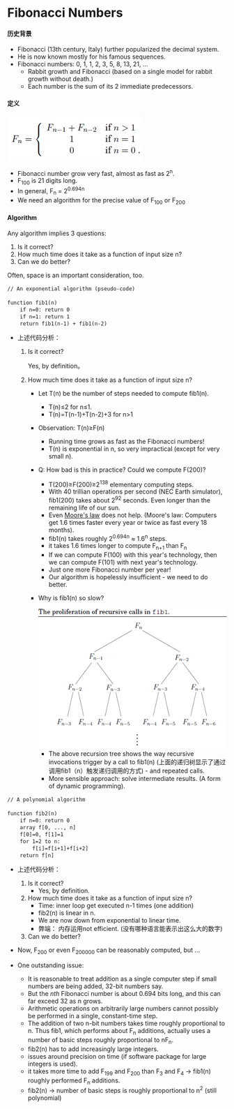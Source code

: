 # Fibonacci Numbers

#### 历史背景

* Fibonacci (13th century, Italy) further popularized the decimal system. 
* He is now known mostly for his famous sequences. 
* Fibonacci numbers: 0, 1, 1, 2, 3, 5, 8, 13, 21, ...
  * Rabbit growth and Fibonacci (based on a single model for rabbit growth without death.)
  * Each number is the sum of its 2 immediate predecessors. 

#### 定义

<img src="img/Fib.png" />

* Fibonacci number grow very fast, almost as fast as 2<sup>n</sup>.
* F<sub>100</sub> is 21 digits long.
* In general, F<sub>n</sub> = 2<sup>0.694n</sup>
* We need an algorithm for the precise value of F<sub>100</sub> or F<sub>200</sub>

#### Algorithm

Any algorithm implies 3 questions: 

1. Is it correct?
2. How much time does it take as a function of input size n?
3. Can we do better? 

Often, space is an important consideration, too.

```pseudocode
// An exponential algorithm (pseudo-code)

function fib1(n)
	if n=0: return 0
	if n=1: return 1
	return fib1(n-1) + fib1(n-2)
```

* 上述代码分析：

  1. Is it correct?

     Yes, by definition。

  2. How much time does it take as a function of input size n?

     * Let T(n) be the number of steps needed to compute fib1(n).
         - T(n)≤2 for n≤1.
         - T(n)=T(n-1)+T(n-2)+3 for n>1
     * Observation: T(n)≥F(n)
       * Running time grows as fast as the Fibonacci numbers!
       * T(n) is exponential in n, so very impractical (except for very small n).
     * Q: How bad is this in practice? Could we compute F(200)?
       * T(200)≥F(200)≥2<sup>138</sup> elementary computing steps. 
       * With 40 trillian operations per second (NEC Earth simulator), fib1(200) takes about 2<sup>92</sup> seconds. Even longer than the remaining life of our sun. 
       * Even <u>Moore's law</u> does not help. (Moore's law: Computers get 1.6 times faster every year or twice as fast every 18 months).
       * fib1(n) takes roughly 2<sup>0.694n</sup> ≈ 1.6<sup>n</sup> steps. 
       * it takes 1.6 times longer to compute F<sub>n+1</sub> than F<sub>n</sub>
       * If we can compute F(100) with this year's technology, then we can compute F(101) with next year's technology. 
       * Just one more Fibonacci number per year!
       * Our algorithm is hopelessly insufficient - we need to do better. 

     * Why is fib1(n) so slow?

       <img src="img/fib1Proliferation.png" />

       * The above recursion tree shows the way recursive invocations trigger by a call to fib1(n) (上面的递归树显示了通过调用fib1（n）触发递归调用的方式) - and repeated calls. 
       * More sensible approach: solve intermediate results. (A form of dynamic programming).

```pseudocode
// A polynomial algorithm

function fib2(n)
	if n=0: return 0
	array f[0, ..., n]
	f[0]=0, f[1]=1
	for 1=2 to n:
		f[i]=f[i+1]+f[i+2]
	return f[n]
```

* 上述代码分析：
  1. Is it correct?
     * Yes, by definition. 
  2. How much time does it take as a function of input size n?
     * Time: inner loop get executed n-1 times (one addition)
     * fib2(n) is linear in n.
     * We are now down from exponential to linear time. 
     * 弊端： 内存运用not efficient. (没有哪种语言能表示出这么大的数字)
  3. Can we do better? 

* Now, F<sub>200</sub> or even F<sub>200000</sub> can be reasonably computed, but ...
* One outstanding issue: 
  * It is reasonable to treat addition as a single computer step if small numbers are being added, 32-bit numbers say. 
  * But the $nth$ Fibonacci number is about 0.694 bits long, and this can far exceed 32 as n grows. 
  * Arithmetic operations on arbitrarily large numbers cannot possibly be performed in a single, constant-time step. 
  * The addition of two n-bit numbers takes time roughly proportional to n. Thus fib1, which performs about F<sub>n</sub> additions, actually uses a number of basic steps roughly proportional to nF<sub>n</sub>. 
  * fib2(n) has to add increasingly large integers. 
  * issues around precision on time (if software package for large integers is used).
  * it takes more time to add F<sub>199</sub> and F<sub>200</sub> than F<sub>3</sub> and F<sub>4</sub> → fib1(n) roughly performed F<sub>n</sub> additions. 
  * fib2(n) → number of basic steps is roughly proportional to n<sup>2</sup> (still polynomial)











